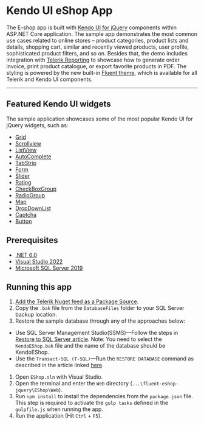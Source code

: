 # Kendo UI eShop App

The E-shop app is built with <a href="https://www.telerik.com/kendo-ui" target="_blank">Kendo UI for jQuery</a> components within ASP.NET Core application. The sample app demonstrates the most common use cases related to online stores – product categories, product lists and details, shopping cart, similar and recently viewed products, user profile, sophisticated product filters, and so on. Besides that, the demo includes integration with <a href="https://www.telerik.com/products/reporting.aspx" target="_blank">Telerik Reporting</a> to showcase how to generate order invoice, print product catalogue, or export favorite products in PDF. The styling is powered by the new built-in <a href="https://docs.telerik.com/kendo-ui/styles-and-layout/sass-themes/overview" target="_blank">Fluent theme</a>, which is available for all Telerik and Kendo UI components.


----------

## Featured Kendo UI widgets

The sample application showcases some of the most popular Kendo UI for jQuery widgets, such as:

 - [Grid][1]
 - [Scrollview][2]
 - [ListView][3]
 - [AutoComplete][4]
 - [TabStrip][5]
 - [Form][6]
 - [Slider][7]
 - [Rating][8]
 - [CheckBoxGroup][9]
 - [RadioGroup][10]
 - [Map][11]
 - [DropDownList][12]
 - [Captcha][13]
 - [Button][14]


  [1]: https://demos.telerik.com/kendo-ui/grid
  [2]: https://demos.telerik.com/kendo-ui/scrollview
  [3]: https://demos.telerik.com/kendo-ui/listview
  [4]: https://demos.telerik.com/kendo-ui/autocomplete
  [5]: https://demos.telerik.com/kendo-ui/tabstrip
  [6]: https://demos.telerik.com/kendo-ui/form
  [7]: https://demos.telerik.com/kendo-ui/slider
  [8]: https://demos.telerik.com/kendo-ui/rating
  [9]: https://demos.telerik.com/kendo-ui/checkboxgroup
  [10]: https://demos.telerik.com/kendo-ui/radiogroup
  [11]: https://demos.telerik.com/kendo-ui/map
  [12]: https://demos.telerik.com/kendo-ui/dropdownlist
  [13]: https://demos.telerik.com/kendo-ui/captcha
  [14]: https://demos.telerik.com/kendo-ui/button
  
## Prerequisites

 - [.NET 6.0][15]
 - [Visual Studio 2022][16]
 - [Microsoft SQL Server 2019][17]

[15]: https://dotnet.microsoft.com/en-us/download/dotnet/6.0
[16]: https://visualstudio.microsoft.com/downloads/
[17]: https://www.microsoft.com/en-us/sql-server/sql-server-downloads

## Running this app

1. [Add the Telerik Nuget feed as a Package Source](https://docs.telerik.com/kendo-ui/intro/installation/nuget-install).
1. Copy the `.bak` file from the `DatabaseFiles` folder to your SQL Server backup location.
1. Restore the sample database through any of the approaches below:
  * Use SQL Server Management Studio(SSMS)—Follow the steps in [Restore to SQL Server article](https://learn.microsoft.com/en-us/sql/samples/adventureworks-install-configure?view=sql-server-ver16&tabs=ssms#restore-to-sql-server). Note: You need to select the `KendoEShop.bak` file and the name of the database should be KendoEShop. 
  * Use the `Transact-SQL (T-SQL)`—Run the `RESTORE DATABASE` command as described in the article linked [here](https://learn.microsoft.com/en-us/sql/samples/adventureworks-install-configure?view=sql-server-ver16&tabs=tsql#restore-to-sql-server). 
1. Open `EShop.sln` with Visual Studio.
1. Open the terminal and enter the `Web` directory (`...\fluent-eshop-jquery\EShop\Web`).
1. Run `npm install` to install the dependencies from the `package.json` file. This step is required to activate the `gulp tasks` defined in the `gulpfile.js` when running the app. 
1. Run the application (Hit `Ctrl` + `F5`).
